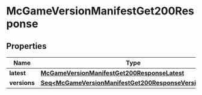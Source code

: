 

# McGameVersionManifestGet200Response


## Properties

Name | Type | Description | Notes
------------ | ------------- | ------------- | -------------
**latest** | [**McGameVersionManifestGet200ResponseLatest**](McGameVersionManifestGet200ResponseLatest.md) |  |  [optional]
**versions** | [**Seq&lt;McGameVersionManifestGet200ResponseVersionsInner&gt;**](McGameVersionManifestGet200ResponseVersionsInner.md) |  |  [optional]



